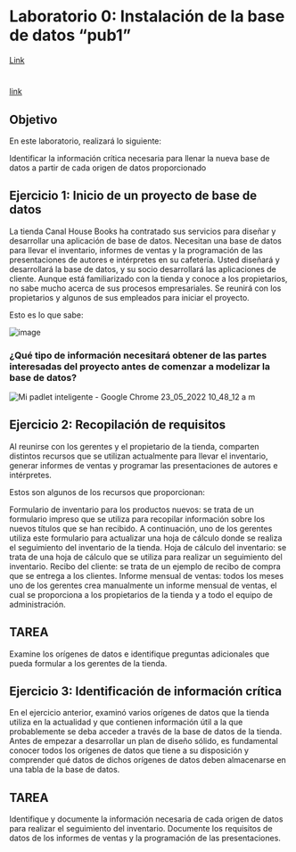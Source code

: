 # Laboratorio 0: Instalación de la base de datos “pub1”
[Link](https://awsrestart.instructure.com/courses/866/modules/items/385556)


# 
[link](https://awsrestart.instructure.com/courses/866/modules/items/385557)

## Objetivo
En este laboratorio, realizará lo siguiente:

Identificar la información crítica necesaria para llenar la nueva base de datos a partir de cada origen de datos proporcionado

## Ejercicio 1: Inicio de un proyecto de base de datos
La tienda Canal House Books ha contratado sus servicios para diseñar y desarrollar una aplicación de base de datos. Necesitan una base de datos para llevar el inventario, informes de ventas y la programación de las presentaciones de autores e intérpretes en su cafetería. Usted diseñará y desarrollará la base de datos, y su socio desarrollará las aplicaciones de cliente. Aunque está familiarizado con la tienda y conoce a los propietarios, no sabe mucho acerca de sus procesos empresariales. Se reunirá con los propietarios y algunos de sus empleados para iniciar el proyecto.

Esto es lo que sabe:

![image](https://user-images.githubusercontent.com/42829215/169874266-c1b97bca-ebc2-41d5-a134-26376fbf44cb.png)


### ¿Qué tipo de información necesitará obtener de las partes interesadas del proyecto antes de comenzar a modelizar la base de datos?


![Mi padlet inteligente - Google Chrome 23_05_2022 10_48_12 a  m](https://user-images.githubusercontent.com/42829215/169877860-d68d80ef-43d9-40a5-be46-788aa39bdca3.png)


## Ejercicio 2: Recopilación de requisitos
Al reunirse con los gerentes y el propietario de la tienda, comparten distintos recursos que se utilizan actualmente para llevar el inventario, generar informes de ventas y programar las presentaciones de autores e intérpretes.

Estos son algunos de los recursos que proporcionan:

Formulario de inventario para los productos nuevos: se trata de un formulario impreso que se utiliza para recopilar información sobre los nuevos títulos que se han recibido. A continuación, uno de los gerentes utiliza este formulario para actualizar una hoja de cálculo donde se realiza el seguimiento del inventario de la tienda.
Hoja de cálculo del inventario: se trata de una hoja de cálculo que se utiliza para realizar un seguimiento del inventario.
Recibo del cliente: se trata de un ejemplo de recibo de compra que se entrega a los clientes.
Informe mensual de ventas: todos los meses uno de los gerentes crea manualmente un informe mensual de ventas, el cual se proporciona a los propietarios de la tienda y a todo el equipo de administración.

## TAREA
Examine los orígenes de datos e identifique preguntas adicionales que pueda formular a los gerentes de la tienda.


## Ejercicio 3: Identificación de información crítica
En el ejercicio anterior, examinó varios orígenes de datos que la tienda utiliza en la actualidad y que contienen información útil a la que probablemente se deba acceder a través de la base de datos de la tienda. Antes de empezar a desarrollar un plan de diseño sólido, es fundamental conocer todos los orígenes de datos que tiene a su disposición y comprender qué datos de dichos orígenes de datos deben almacenarse en una tabla de la base de datos.

## TAREA
Identifique y documente la información necesaria de cada origen de datos para realizar el seguimiento del inventario.
Documente los requisitos de datos de los informes de ventas y la programación de las presentaciones.




